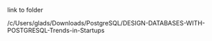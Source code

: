 
link to folder


/c/Users/glads/Downloads/PostgreSQL/DESIGN-DATABASES-WITH-POSTGRESQL-Trends-in-Startups
